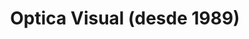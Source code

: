 ---
title: "Optica Visual (desde 1989)"
url: /asuncion-paraguay/optica-visual-desde-1989-estados-unidos-19/
shop: óptico
---